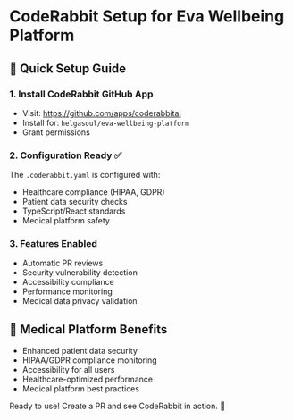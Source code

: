 # CodeRabbit Setup for Eva Wellbeing Platform

## 🤖 Quick Setup Guide

### 1. Install CodeRabbit GitHub App
- Visit: https://github.com/apps/coderabbitai
- Install for: `helgasoul/eva-wellbeing-platform`
- Grant permissions

### 2. Configuration Ready ✅
The `.coderabbit.yaml` is configured with:
- Healthcare compliance (HIPAA, GDPR)
- Patient data security checks
- TypeScript/React standards
- Medical platform safety

### 3. Features Enabled
- Automatic PR reviews
- Security vulnerability detection
- Accessibility compliance
- Performance monitoring
- Medical data privacy validation

## 🏥 Medical Platform Benefits
- Enhanced patient data security
- HIPAA/GDPR compliance monitoring
- Accessibility for all users
- Healthcare-optimized performance
- Medical platform best practices

Ready to use! Create a PR and see CodeRabbit in action. 🚀